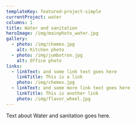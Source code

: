 ```yaml
---
templateKey: featured-project-simple
currentProject: water
columns: 1
title: Water and sanitation
heroImage: /img/mainphoto_water.jpg
gallery:
  - photo: /img/chemex.jpg
    alt: Kitchen photo    
  - photo: /img/jumbotron.jpg
    alt: Office photo    
links:
  - linkText: and some link text goes here
    linkTitle: This is a link
    photo: /img/chemex.jpg
  - linkText: and some more link text goes here
    linkTitle: This is another link
    photo: /img/flavor_wheel.jpg
---
```



Text about Water and sanitation goes here.
